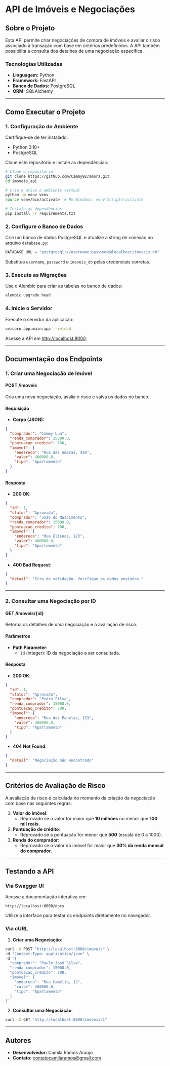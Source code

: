 # **API de Imóveis e Negociações**

## **Sobre o Projeto**

Esta API permite criar negociações de compra de imóveis e avaliar o risco associado à transação com base em critérios predefinidos. A API também possibilita a consulta dos detalhes de uma negociação específica.

### **Tecnologias Utilizadas**

- **Linguagem:** Python
- **Framework:** FastAPI
- **Banco de Dados:** PostgreSQL
- **ORM:** SQLAlchemy

---

## **Como Executar o Projeto**

### **1. Configuração do Ambiente**

Certifique-se de ter instalado:

- Python 3.10+
- PostgreSQL

Clone este repositório e instale as dependências:

```bash
# Clone o repositório
git clone https://github.com/Cammy92/amora.git
cd imoveis_api

# Crie e ative o ambiente virtual
python -m venv venv
source venv/bin/activate  # No Windows: venv\Scripts\activate

# Instale as dependências
pip install -r requirements.txt
```

### **2. Configure o Banco de Dados**

Crie um banco de dados PostgreSQL e atualize a string de conexão no arquivo `database.py`:

```python
DATABASE_URL = "postgresql://username:password@localhost/imoveis_db"
```

Substitua `username`, `password` e `imoveis_db` pelas credenciais corretas.

### **3. Execute as Migrações**

Use o Alembic para criar as tabelas no banco de dados:

```bash
alembic upgrade head
```

### **4. Inicie o Servidor**

Execute o servidor da aplicação:

```bash
uvicorn app.main:app --reload
```

Acesse a API em [http://localhost:8000](http://localhost:8000).

---

## **Documentação dos Endpoints**

### **1. Criar uma Negociação de Imóvel**

#### **POST /imoveis**

Cria uma nova negociação, avalia o risco e salva os dados no banco.

#### **Requisição**

- **Corpo (JSON):**

```json
{
  "comprador": "Cammy Lua",
  "renda_comprador": 15000.0,
  "pontuacao_credito": 700,
  "imovel": {
    "endereco": "Rua das Amoras, 426",
    "valor": 400000.0,
    "tipo": "Apartamento"
  }
}
```

#### **Resposta**

- **200 OK**:

```json
{
  "id": 1,
  "status": "Aprovada",
  "comprador": "João do Nascimento",
  "renda_comprador": 15000.0,
  "pontuacao_credito": 700,
  "imovel": {
    "endereco": "Rua Elíseos, 123",
    "valor": 400000.0,
    "tipo": "Apartamento"
  }
}
```

- **400 Bad Request**:

```json
{
  "detail": "Erro de validação. Verifique os dados enviados."
}
```

---

### **2. Consultar uma Negociação por ID**

#### **GET /imoveis/{id}**

Retorna os detalhes de uma negociação e a avaliação de risco.

#### **Parâmetros**

- **Path Parameter:**
  - `id` (integer): ID da negociação a ser consultada.

#### **Resposta**

- **200 OK**:

```json
{
  "id": 1,
  "status": "Aprovada",
  "comprador": "Pedro Silva",
  "renda_comprador": 15000.0,
  "pontuacao_credito": 700,
  "imovel": {
    "endereco": "Rua das Panelas, 123",
    "valor": 400000.0,
    "tipo": "Apartamento"
  }
}
```

- **404 Not Found**:

```json
{
  "detail": "Negociação não encontrada"
}
```

---

## **Critérios de Avaliação de Risco**

A avaliação de risco é calculada no momento da criação da negociação com base nas seguintes regras:

1. **Valor do imóvel**:
   - Reprovado se o valor for maior que **10 milhões** ou menor que **100 mil reais**.
2. **Pontuação de crédito**:
   - Reprovado se a pontuação for menor que **500** (escala de 0 a 1000).
3. **Renda do comprador**:
   - Reprovado se o valor do imóvel for maior que **30% da renda mensal do comprador**.

---

## **Testando a API**

### **Via Swagger UI**

Acesse a documentação interativa em:

```
http://localhost:8000/docs
```

Utilize a interface para testar os endpoints diretamente no navegador.

### **Via cURL**

1. **Criar uma Negociação**:

```bash
curl -X POST "http://localhost:8000/imoveis" \
-H "Content-Type: application/json" \
-d '{
  "comprador": "Paulo José Silva",
  "renda_comprador": 15000.0,
  "pontuacao_credito": 700,
  "imovel": {
    "endereco": "Rua Camélia, 12",
    "valor": 400000.0,
    "tipo": "Apartamento"
  }
}'
```

2. **Consultar uma Negociação**:

```bash
curl -X GET "http://localhost:8000/imoveis/1"
```

---

## **Autores**

- **Desenvolvedor:** Camila Ramos Araújo
- **Contato:** [contatocamilaramos@gmail.com](mailto:contatocamilaramos@gmail.com)
